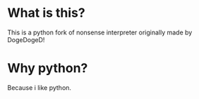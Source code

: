# What is this?
This is a python fork of nonsense interpreter originally made by DogeDogeD!
# Why python?
Because i like python.
